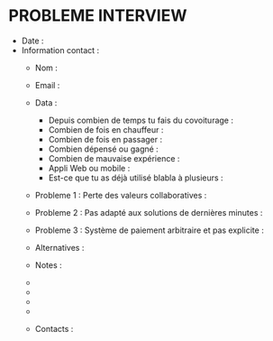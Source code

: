 # PROBLEME INTERVIEW

- Date :  
- Information contact : 
  - Nom :  
  - Email :  
  - Data :  
    - Depuis combien de temps tu fais du covoiturage :
    - Combien de fois en chauffeur : 
    - Combien de fois en passager : 
    - Combien dépensé ou gagné : 
    - Combien de mauvaise expérience :  
    - Appli Web ou mobile :  
    - Est-ce que tu as déjà utilisé blabla à plusieurs :  

  - Probleme 1 : Perte des valeurs collaboratives :

  - Probleme 2 : Pas adapté aux solutions de dernières minutes :

  - Probleme 3 : Système de paiement arbitraire et pas explicite :

  - Alternatives : 

  - Notes :  

  - 
  - 
  -
  -
  - Contacts :
